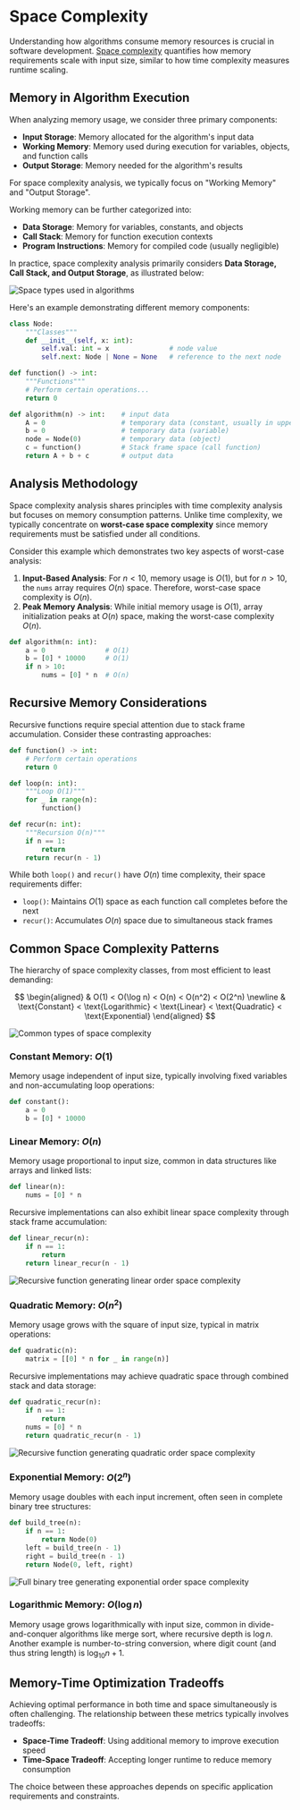 # Space Complexity

Understanding how algorithms consume memory resources is crucial in software development. <u>Space complexity</u> quantifies how memory requirements scale with input size, similar to how time complexity measures runtime scaling.

## Memory  in Algorithm Execution

When analyzing memory usage, we consider three primary components:

- **Input Storage**: Memory allocated for the algorithm's input data
- **Working Memory**: Memory used during execution for variables, objects, and function calls
- **Output Storage**: Memory needed for the algorithm's results

For space complexity analysis, we typically focus on "Working Memory" and "Output Storage".

Working memory can be further categorized into:

- **Data Storage**: Memory for variables, constants, and objects
- **Call Stack**: Memory for function execution contexts
- **Program Instructions**: Memory for compiled code (usually negligible)

In practice, space complexity analysis primarily considers **Data Storage, Call Stack, and Output Storage**, as illustrated below:

![Space types used in algorithms](space_complexity.assets/space_types.png)

Here's an example demonstrating different memory components:

```python
class Node:
    """Classes"""
    def __init__(self, x: int):
        self.val: int = x               # node value
        self.next: Node | None = None   # reference to the next node

def function() -> int:
    """Functions"""
    # Perform certain operations...
    return 0

def algorithm(n) -> int:    # input data
    A = 0                   # temporary data (constant, usually in uppercase)
    b = 0                   # temporary data (variable)
    node = Node(0)          # temporary data (object)
    c = function()          # Stack frame space (call function)
    return A + b + c        # output data
```

## Analysis Methodology

Space complexity analysis shares principles with time complexity analysis but focuses on memory consumption patterns. Unlike time complexity, we typically concentrate on **worst-case space complexity** since memory requirements must be satisfied under all conditions.

Consider this example which demonstrates two key aspects of worst-case analysis:

1. **Input-Based Analysis**: For $n < 10$, memory usage is $O(1)$, but for $n > 10$, the `nums` array requires $O(n)$ space. Therefore, worst-case space complexity is $O(n)$.
2. **Peak Memory Analysis**: While initial memory usage is $O(1)$, array initialization peaks at $O(n)$ space, making the worst-case complexity $O(n)$.

```python
def algorithm(n: int):
    a = 0               # O(1)
    b = [0] * 10000     # O(1)
    if n > 10:
        nums = [0] * n  # O(n)
```

## Recursive Memory Considerations

Recursive functions require special attention due to stack frame accumulation. Consider these contrasting approaches:

```python
def function() -> int:
    # Perform certain operations
    return 0

def loop(n: int):
    """Loop O(1)"""
    for _ in range(n):
        function()

def recur(n: int):
    """Recursion O(n)"""
    if n == 1:
        return
    return recur(n - 1)
```

While both `loop()` and `recur()` have $O(n)$ time complexity, their space requirements differ:

- `loop()`: Maintains $O(1)$ space as each function call completes before the next
- `recur()`: Accumulates $O(n)$ space due to simultaneous stack frames

## Common Space Complexity Patterns

The hierarchy of space complexity classes, from most efficient to least demanding:

$$
\begin{aligned}
& O(1) < O(\log n) < O(n) < O(n^2) < O(2^n) \newline
& \text{Constant} < \text{Logarithmic} < \text{Linear} < \text{Quadratic} < \text{Exponential}
\end{aligned}
$$

![Common types of space complexity](space_complexity.assets/space_complexity_common_types.png)

### Constant Memory: $O(1)$

Memory usage independent of input size, typically involving fixed variables and non-accumulating loop operations:

```python
def constant():
    a = 0
    b = [0] * 10000
```

### Linear Memory: $O(n)$

Memory usage proportional to input size, common in data structures like arrays and linked lists:

```python
def linear(n):
    nums = [0] * n
```

Recursive implementations can also exhibit linear space complexity through stack frame accumulation:

```python
def linear_recur(n):
    if n == 1:
        return
    return linear_recur(n - 1)
```

![Recursive function generating linear order space complexity](space_complexity.assets/space_complexity_recursive_linear.png)

### Quadratic Memory: $O(n^2)$

Memory usage grows with the square of input size, typical in matrix operations:

```python
def quadratic(n):
    matrix = [[0] * n for _ in range(n)]
```

Recursive implementations may achieve quadratic space through combined stack and data storage:

```python
def quadratic_recur(n):
    if n == 1:
        return
    nums = [0] * n
    return quadratic_recur(n - 1)
```

![Recursive function generating quadratic order space complexity](space_complexity.assets/space_complexity_recursive_quadratic.png)

### Exponential Memory: $O(2^n)$

Memory usage doubles with each input increment, often seen in complete binary tree structures:

```python
def build_tree(n):
    if n == 1:
        return Node(0)
    left = build_tree(n - 1)
    right = build_tree(n - 1)
    return Node(0, left, right)
```

![Full binary tree generating exponential order space complexity](space_complexity.assets/space_complexity_exponential.png)

### Logarithmic Memory: $O(\log n)$

Memory usage grows logarithmically with input size, common in divide-and-conquer algorithms like merge sort, where recursive depth is $\log n$. Another example is number-to-string conversion, where digit count (and thus string length) is $\log_{10} n + 1$.

## Memory-Time Optimization Tradeoffs

Achieving optimal performance in both time and space simultaneously is often challenging. The relationship between these metrics typically involves tradeoffs:

- **Space-Time Tradeoff**: Using additional memory to improve execution speed
- **Time-Space Tradeoff**: Accepting longer runtime to reduce memory consumption

The choice between these approaches depends on specific application requirements and constraints.
